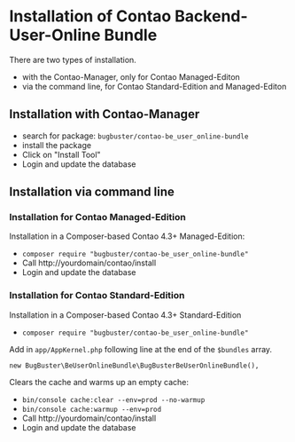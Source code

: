 # Installation of Contao Backend-User-Online Bundle

There are two types of installation.

* with the Contao-Manager, only for Contao Managed-Editon
* via the command line, for Contao Standard-Edition and Managed-Editon


## Installation with Contao-Manager

* search for package: `bugbuster/contao-be_user_online-bundle`
* install the package
* Click on "Install Tool"
* Login and update the database


## Installation via command line

### Installation for Contao Managed-Edition

Installation in a Composer-based Contao 4.3+ Managed-Edition:

* `composer require "bugbuster/contao-be_user_online-bundle"`
* Call http://yourdomain/contao/install
* Login and update the database


### Installation for Contao Standard-Edition

Installation in a Composer-based Contao 4.3+ Standard-Edition

* `composer require "bugbuster/contao-be_user_online-bundle"`

Add in `app/AppKernel.php` following line at the end of the `$bundles` array.

`new BugBuster\BeUserOnlineBundle\BugBusterBeUserOnlineBundle(),`

Clears the cache and warms up an empty cache:

* `bin/console cache:clear --env=prod --no-warmup`
* `bin/console cache:warmup --env=prod`
* Call http://yourdomain/contao/install
* Login and update the database

